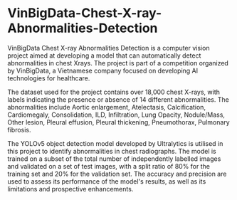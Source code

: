 # VinBigData-Chest-X-ray-Abnormalities-Detection
  VinBigData Chest X-ray Abnormalities Detection is a computer vision project aimed at developing a model that can automatically detect abnormalities in chest Xrays. The project is part of a competition organized by VinBigData, a Vietnamese company focused on developing AI technologies for healthcare.

  The dataset used for the project contains over 18,000 chest X-rays, with labels indicating the presence or absence of 14 different abnormalities. The abnormalities include Aortic enlargement, Atelectasis, Calcification, Cardiomegaly, Consolidation, ILD, Infiltration, Lung Opacity, Nodule/Mass, Other lesion, Pleural effusion, Pleural thickening, Pneumothorax, Pulmonary fibrosis.

  The YOLOv5 object detection model developed by Ultralytics is utilised in this project to identify abnormalities in chest radiographs. The model is trained on a subset of the total number of independently labelled images and validated on a set of test images, with a split ratio of 80% for the training set and 20% for the validation set. The accuracy and precision are used to assess its performance of the model's results, as well as its limitations and prospective enhancements.
